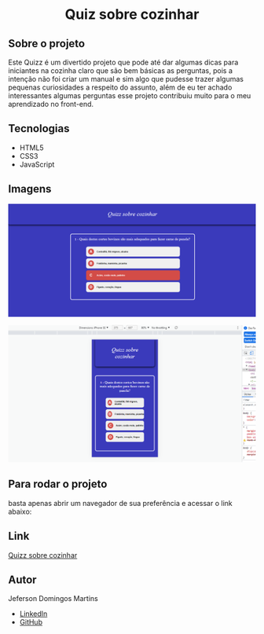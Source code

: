 # <h1 align="center"> Quiz sobre cozinhar </h1>

## <b>Sobre o projeto</b> </br>
Este Quizz é um divertido projeto que pode até dar algumas dicas para iniciantes na cozinha claro que são bem básicas as perguntas, pois a intenção não foi criar um manual e sim algo que pudesse trazer algumas pequenas curiosidades a respeito do assunto, além de eu ter achado interessantes algumas perguntas esse projeto contribuiu muito para o meu aprendizado no front-end.


## Tecnologias

- HTML5</br>
- CSS3</br>
- JavaScript

## Imagens

![/layout desktop.jpg"](https://github.com/JefersonDomingos/Quizz-sobre-cozinhar/blob/e8454b7095ce520c00370847b51e011621be56d2/assets/img/Layout%20desktop.png)

![/layout mobile.jpg"](https://github.com/JefersonDomingos/Quizz-sobre-cozinhar/blob/e8454b7095ce520c00370847b51e011621be56d2/assets/img/Layout%20mobile.png)


## Para rodar o projeto

basta apenas abrir um navegador de sua preferência e acessar o link abaixo:

## Link

[Quizz sobre cozinhar](https://jefersondomingos.github.io/Quizz-sobre-cozinhar/)

## Autor
Jeferson Domingos Martins

- [LinkedIn](https://www.linkedin.com/in/jefersondomingos)</br>
- [GitHub](https://github.com/JefersonDomingos)
